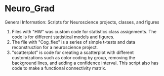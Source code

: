 # Neuro_Grad
General Information: Scripts for Neuroscience projects, classes, and figures
1. Files with "HW" was custom code for statistics class assignments. The code is for different statistical models and figures.
2. The file with "Cog_flex" is a series of simple t-tests and data reconstruction for a neuroscience project.
3. "scatterplot" is code for creating a scatterplot with different customizations such as color coding by group, removing the background lines, and adding a confidence interval. This script also has code to make a functional connectivity matrix. 
